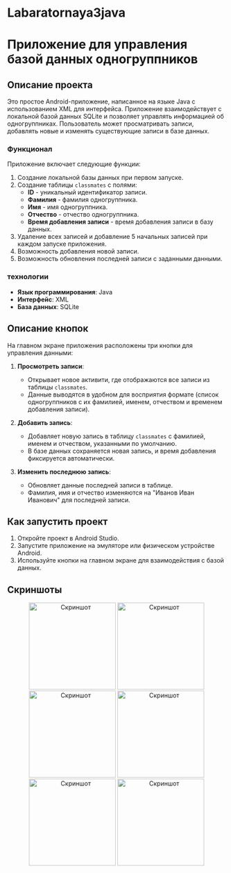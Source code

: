 # Labaratornaya3java
# Приложение для управления базой данных одногруппников

## Описание проекта
Это простое Android-приложение, написанное на языке Java с использованием XML для интерфейса. Приложение взаимодействует с локальной базой данных SQLite и позволяет управлять информацией об одногруппниках. Пользователь может просматривать записи, добавлять новые и изменять существующие записи в базе данных.

### Функционал
Приложение включает следующие функции:
1. Создание локальной базы данных при первом запуске.
2. Создание таблицы `classmates` с полями:
   - **ID** - уникальный идентификатор записи.
   - **Фамилия** - фамилия одногруппника.
   - **Имя** - имя одногруппника.
   - **Отчество** - отчество одногруппника.
   - **Время добавления записи** - время добавления записи в базу данных.
3. Удаление всех записей и добавление 5 начальных записей при каждом запуске приложения.
4. Возможность добавления новой записи.
5. Возможность обновления последней записи с заданными данными.

### технологии
- **Язык программирования**: Java
- **Интерфейс**: XML
- **База данных**: SQLite

## Описание кнопок
На главном экране приложения расположены три кнопки для управления данными:

1. **Просмотреть записи**:
   - Открывает новое активити, где отображаются все записи из таблицы `classmates`.
   - Данные выводятся в удобном для восприятия формате (список одногруппников с их фамилией, именем, отчеством и временем добавления записи).

2. **Добавить запись**:
   - Добавляет новую запись в таблицу `classmates` с фамилией, именем и отчеством, указанными по умолчанию.
   - В базе данных сохраняется новая запись, и время добавления фиксируется автоматически.

3. **Изменить последнюю запись**:
   - Обновляет данные последней записи в таблице.
   - Фамилия, имя и отчество изменяются на "Иванов Иван Иванович" для последней записи.

## Как запустить проект
1. Откройте проект в Android Studio.
2. Запустите приложение на эмуляторе или физическом устройстве Android.
3. Используйте кнопки на главном экране для взаимодействия с базой данных.
   
## Скриншоты
<p align="center">
  <img src="https://github.com/user-attachments/assets/fe3de11b-8faf-47af-bab9-19da6dad6d45" alt="Скриншот" width="200"/>
  <img src="https://github.com/user-attachments/assets/513cd045-0896-4c32-81d9-425996fb0e7b" alt="Скриншот" width="200"/>
  <img src="https://github.com/user-attachments/assets/5f102931-0353-4bc1-b2f2-03c5ae249d3d" alt="Скриншот" width="200"/>
  <img src="https://github.com/user-attachments/assets/01fbb01d-0f34-4227-af7d-52baad9a2386" alt="Скриншот" width="200"/>
  <img src="https://github.com/user-attachments/assets/8268aed3-bdbb-4cd7-8e5a-966a1491a7d8" alt="Скриншот" width="200"/>
  <img src="https://github.com/user-attachments/assets/17ac8b9f-61e7-4c45-b55a-d84de3a75f8e" alt="Скриншот" width="200"/>
</p>



